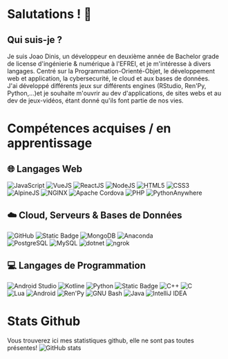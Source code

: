 # Salutations ! 👋 
## Qui suis-je ?

Je suis Joao Dinis, un développeur en deuxième année de Bachelor grade de license d'ingénierie & numérique à l'EFREI, et je m'intéresse à divers langages. Centré sur la Programmation-Orienté-Objet, le développement web et application, la cybersecurité, le cloud et aux bases de données.<br>
J'ai développé différents jeux sur différents engines (RStudio, Ren'Py, Python,...)et je souhaite m'ouvrir au dev d'applications, de sites webs et au dev de jeux-vidéos, étant donné qu'ils font partie de nos vies.<br>

# Compétences acquises / en apprentissage  

## 🌐 Langages Web  
![JavaScript](https://img.shields.io/badge/JavaScript-black?logo=javascript) ![VueJS](https://img.shields.io/badge/VueJS-%234FC08D?style=plastic&logo=vuedotjs&logoColor=white) ![ReactJS](https://img.shields.io/badge/ReactJS-%2361DAFB?style=plastic&logo=react&logoColor=white) ![NodeJS](https://img.shields.io/badge/NodeJS-%235FA04E?style=plastic&logo=nodedotjs&logoColor=white) ![HTML5](https://img.shields.io/badge/HTML5-f59b67?logo=html5) ![CSS3](https://img.shields.io/badge/CSS3-blue?logo=css3)  
![AlpineJS](https://img.shields.io/badge/AlpineJS-white?logo=alpine.js) ![NGINX](https://img.shields.io/badge/NGINX-green?logo=nginx) ![Apache Cordova](https://img.shields.io/badge/Apache_Cordova-000000?logo=apachecordova) ![PHP](https://img.shields.io/badge/PHP-%235a5573?style=flat&logo=PHP&logoColor=white) ![PythonAnywhere](https://img.shields.io/badge/PythonAnywhere-1D9FD7?logo=pythonanywhere&logoColor=white)  

## ☁️ Cloud, Serveurs & Bases de Données  
![GitHub](https://img.shields.io/badge/GitHub-181717?logo=github) ![Static Badge](https://img.shields.io/badge/Google%20Cloud-%234285F4?style=plastic&logo=googlecloud&logoColor=white)
![MongoDB](https://img.shields.io/badge/MongoDB-%2347A248?style=plastic&logo=mongodb&logoColor=white) ![Anaconda](https://img.shields.io/badge/Anaconda-lightgreen?logo=Anaconda)  
![PostgreSQL](https://img.shields.io/badge/PostgreSQL-c3d4e6?logo=postgresql) ![MySQL](https://img.shields.io/badge/MySQL-white?logo=mysql) 
![dotnet](https://img.shields.io/badge/.NET-%23512BD4?logo=dotnet&logoColor=white)
![ngrok](https://img.shields.io/badge/ngrok-1F1E37?logo=ngrok&logoColor=white)


## 💻 Langages de Programmation  
![Android Studio](https://img.shields.io/badge/Android_Studio-3DDC84?style=plastic&logo=AndroidStudio&logoColor=white)
![Kotline](https://img.shields.io/badge/Kotlin-7F52FF?style=plastic&logo=Kotlin&logoColor=white)
![Python](https://img.shields.io/badge/Python-darkblue?logo=Python) ![Static Badge](https://img.shields.io/badge/C%23-%2337814A?logo=c&logoColor=white)  ![C++](https://img.shields.io/badge/C%2B%2B-%2300599C?style=plastic&logo=cplusplus&logoColor=white) ![C](https://img.shields.io/badge/C-A8B9CC?logo=C&logoColor=white) <br>![Lua](https://img.shields.io/badge/Lua-blue?logo=lua)
![Android](https://img.shields.io/badge/Android-3DDC84?style=plastic&logo=Android&logoColor=white)
![Ren'Py](https://img.shields.io/badge/Ren'Py-ad7ba3?logo=ren'py&logoColor=white) 
![GNU Bash](https://img.shields.io/badge/GNUBash-%234EAA25?style=plastic&logo=gnubash&logoColor=white)  ![Java](https://img.shields.io/badge/Java-darkred?logo=coffeescript) ![IntelliJ IDEA](https://img.shields.io/badge/IntelliJ_IDEA-black?logo=intellijidea) 



# Stats Github 
Vous trouverez ici mes statistiques github, elle ne sont pas toutes présentes!
![GitHub stats](https://github-readme-stats.vercel.app/api?username=MARQUESDINISJoaoGabriel&theme=dark&show_icons=true)
